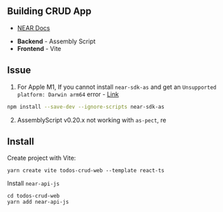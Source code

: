 Building CRUD App
---

- [NEAR Docs](https://docs.near.org/docs/tutorials/apps/todos-crud-app)

* **Backend** - Assembly Script
* **Frontend** - Vite

## Issue

1. For Apple M1, If you cannot install `near-sdk-as` and get an `Unsupported platform: Darwin arm64` error - [Link](https://docs.near.org/docs/faq/developer-faq#4-building-smart-contracts-on-apple-m1-arm64)

```bash
npm install --save-dev --ignore-scripts near-sdk-as
```

2. AssemblyScript v0.20.x not working with `as-pect`, re


## Install

Create project with Vite:

```
yarn create vite todos-crud-web --template react-ts
```

Install `near-api-js`

```
cd todos-crud-web
yarn add near-api-js
```